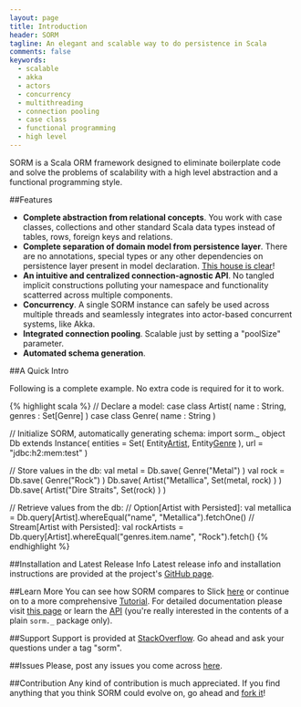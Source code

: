 ```yaml
---
layout: page
title: Introduction
header: SORM
tagline: An elegant and scalable way to do persistence in Scala 
comments: false
keywords: 
  - scalable
  - akka
  - actors
  - concurrency
  - multithreading
  - connection pooling
  - case class
  - functional programming
  - high level
---
```


SORM is a Scala ORM framework designed to eliminate boilerplate code and solve the problems of scalability with a high level abstraction and a functional programming style.

##Features

* **Complete abstraction from relational concepts**. You work with case classes, collections and other standard Scala data types instead of tables, rows, foreign keys and relations.
* **Complete separation of domain model from persistence layer**. There are no annotations, special types or any other dependencies on persistence layer present in model declaration. [This house is clear](http://www.youtube.com/watch?v=Fyexd07BUuc)!
* **An intuitive and centralized connection-agnostic API**. No tangled implicit constructions polluting your namespace and functionality scatterred across multiple components. 
* **Concurrency**. A single SORM instance can safely be used across multiple threads and seamlessly integrates into actor-based concurrent systems, like Akka.
* **Integrated connection pooling**. Scalable just by setting a "poolSize" parameter.
* **Automated schema generation**.

##A Quick Intro

Following is a complete example. No extra code is required for it to work.

{% highlight scala %}
// Declare a model:
case class Artist( name : String, genres : Set[Genre] )
case class Genre( name : String ) 

// Initialize SORM, automatically generating schema:
import sorm._
object Db extends Instance(
  entities = Set( Entity[Artist](), Entity[Genre]() ),
  url = "jdbc:h2:mem:test"
)

// Store values in the db:
val metal = Db.save( Genre("Metal") )
val rock = Db.save( Genre("Rock") )
Db.save( Artist("Metallica", Set(metal, rock) ) )
Db.save( Artist("Dire Straits", Set(rock) ) )

// Retrieve values from the db:
// Option[Artist with Persisted]:
val metallica = Db.query[Artist].whereEqual("name", "Metallica").fetchOne() 
// Stream[Artist with Persisted]:
val rockArtists = Db.query[Artist].whereEqual("genres.item.name", "Rock").fetch() 
{% endhighlight %}

##Installation and Latest Release Info
Latest release info and installation instructions are provided at the project's [GitHub page](https://github.com/sorm/sorm#readme).

##Learn More
You can see how SORM compares to Slick [here](/SORM-vs-Slick.html) or continue on to a more comprehensive [Tutorial](/Tutorial.html). For detailed documentation please visit [this page](/Documentation.html) or learn the [API](/api/) (you're really interested in the contents of a plain `sorm._` package only).

##Support
Support is provided at [StackOverflow](http://stackoverflow.com/questions/tagged/sorm). Go ahead and ask your questions under a tag "sorm".

##Issues
Please, post any issues you come across [here](https://github.com/sorm/sorm/issues).

##Contribution
Any kind of contribution is much appreciated. If you find anything that you think SORM could evolve on, go ahead and [fork it](https://github.com/sorm/sorm)! 
